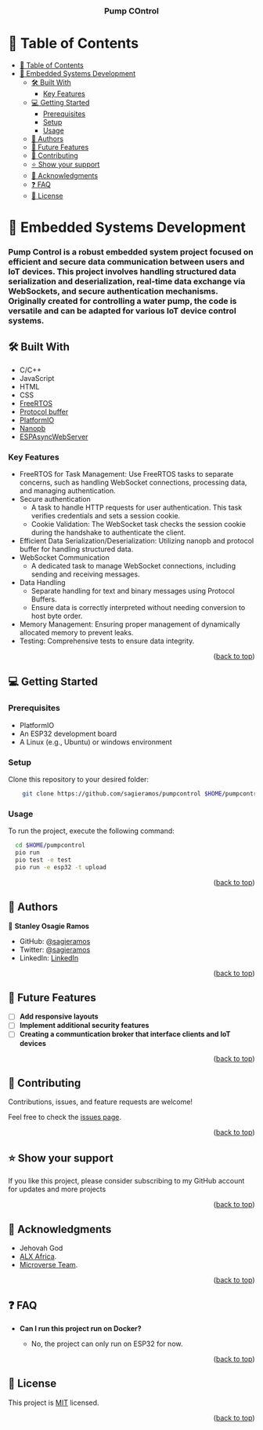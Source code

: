 <div align="center">

  <h3><b>Pump COntrol</b></h3>

</div>

# 📗 Table of Contents

- [📗 Table of Contents](#-table-of-contents)
- [📖 Embedded Systems Development ](#-pumcontrol-)
  - [🛠  Built With ](#--built-with-)
    - [Key Features ](#key-features-)
  - [💻 Getting Started ](#-getting-started-)
    - [Prerequisites](#prerequisites)
    - [Setup](#setup)
    - [Usage](#usage)
  - [👥 Authors ](#-authors-)
  - [🔭 Future Features ](#-future-features-)
  - [🤝 Contributing ](#-contributing-)
  - [⭐️ Show your support ](#️-show-your-support-)
  - [🙏 Acknowledgments ](#-acknowledgments-)
  - [❓ FAQ ](#-faq-)
  - [📝 License ](#-license-)


# 📖 Embedded Systems Development <a name="pumcontrol"></a>

### Pump Control is a robust embedded system project focused on efficient and secure data communication between users and IoT devices. This project involves handling structured data serialization and deserialization, real-time data exchange via WebSockets, and secure authentication mechanisms. Originally created for controlling a water pump, the code is versatile and can be adapted for various IoT device control systems.

## 🛠  Built With <a name="built-with"></a>
- C/C++
- JavaScript
- HTML
- CSS
- [FreeRTOS](https://www.freertos.org/)
- [Protocol buffer](https://protobuf.dev/) 
- [PlatformIO](https://platformio.org/)
- [Nanopb](https://github.com/nanopb/nanopb)
- [ESPAsyncWebServer](https://github.com/lacamera/ESPAsyncWebServer)

### Key Features <a name="key-features"></a>
- FreeRTOS for Task Management: Use FreeRTOS tasks to separate concerns, such as handling WebSocket connections, processing data, and managing authentication.
- Secure authentication
  - A task to handle HTTP requests for user authentication. This task verifies credentials and sets a session cookie.
  - Cookie Validation: The WebSocket task checks the session cookie during the handshake to authenticate the client.
- Efficient Data Serialization/Deserialization: Utilizing nanopb and protocol buffer for handling structured data.
- WebSocket Communication
  - A dedicated task to manage WebSocket connections, including sending and receiving messages.
- Data Handling 
  - Separate handling for text and binary messages using Protocol Buffers.
  - Ensure data is correctly interpreted without needing conversion to host byte order.
- Memory Management: Ensuring proper management of dynamically allocated memory to prevent leaks.
- Testing: Comprehensive tests to ensure data integrity.

<p align="right">(<a href="#readme-top">back to top</a>)</p>

## 💻 Getting Started <a name="getting-started"></a>

### Prerequisites

- PlatformIO
- An ESP32 development board
- A Linux (e.g., Ubuntu) or windows environment

### Setup

Clone this repository to your desired folder:
```sh
    git clone https://github.com/sagieramos/pumpcontrol $HOME/pumpcontrol
```
### Usage

To run the project, execute the following command:

```sh
  cd $HOME/pumpcontrol
  pio run
  pio test -e test
  pio run -e esp32 -t upload
```

<p align="right">(<a href="#readme-top">back to top</a>)</p>


## 👥 Authors <a name="authors"></a>
👤 **Stanley Osagie Ramos**
- GitHub: [@sagieramos](https://github.com/sagieramos)
- Twitter: [@sagieramos](https://twitter.com/sagieramos)
- LinkedIn: [LinkedIn](https://linkedin.com/in/sagieramos)

<p align="right">(<a href="#readme-top">back to top</a>)</p>


## 🔭 Future Features <a name="future-features"></a>

- [ ] **Add responsive layouts**
- [ ] **Implement additional security features**
- [ ] **Creating a communtication broker that interface clients and IoT devices**

<p align="right">(<a href="#readme-top">back to top</a>)</p>

## 🤝 Contributing <a name="contributing"></a>

Contributions, issues, and feature requests are welcome!

Feel free to check the [issues page](https://github.com/sagieramos/pumpcontrol/issues).

<p align="right">(<a href="#readme-top">back to top</a>)</p>



## ⭐️ Show your support <a name="support"></a>

If you like this project, please consider subscribing to my GitHub account for updates and more projects

<p align="right">(<a href="#readme-top">back to top</a>)</p>


## 🙏 Acknowledgments <a name="acknowledgements"></a>
- Jehovah God
- [ALX Africa](https://www.alxafrica.com/).
- [Microverse Team](https://www.microverse.org/).

<p align="right">(<a href="#readme-top">back to top</a>)</p>

## ❓ FAQ <a name="faq"></a>

- **Can I run this project run on Docker?**

  - No, the project can only run on ESP32 for now.

<p align="right">(<a href="#readme-top">back to top</a>)</p>

## 📝 License <a name="license"></a>

This project is [MIT](./LICENSE) licensed.

<p align="right">(<a href="#readme-top">back to top</a>)</p>



<!-- https://www.iconpacks.net/free-icon/warning-sign-9773.html -->
